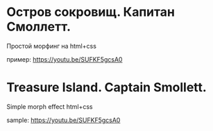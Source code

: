 # Остров сокровищ. Капитан Смоллетт.
Простой морфинг на html+css

пример: https://youtu.be/SUFKF5gcsA0

# Treasure Island. Captain Smollett.
Simple morph effect html+css

sample: https://youtu.be/SUFKF5gcsA0